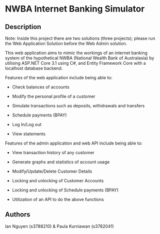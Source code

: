 # NWBA Internet Banking Simulator
## Description

Note: Inside this project there are two solutions (three projects); please run the Web Application Solution before the Web Admin solution. 

This web application aims to mimic the workings of an internet banking system of the hypothetical NWBA (National Wealth Bank of Australasia) by utilising ASP.<span></span>NET Core 3.1 using C#, and Entity Framework Core with a localhost database backend. 

Features of the web application include being able to: 

- Check balances of accounts

- Modify the personal profile of a customer

- Simulate transactions such as deposits, withdrawals and transfers

- Schedule payments (BPAY)

- Log In/Log out

- View statements


Features of the admin application and web API include being able to:

- View transaction history of any customer

- Generate graphs and statistics of account usage

- Modify/Update/Delete Customer Details

- Locking and unlocking of Customer Accounts

- Locking and unlocking of Schedule payments (BPAY)

- Utilization of an API to do the above functions

## Authors
Ian Nguyen (s3788210) & Paula Kurniawan (s3782041) 

